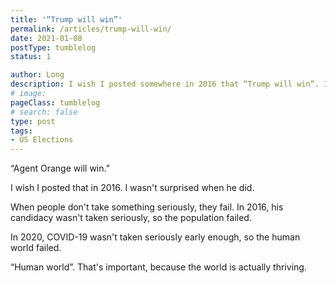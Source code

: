 ```yaml
---
title: '“Trump will win”'
permalink: /articles/trump-will-win/
date: 2021-01-08
postType: tumblelog
status: 1

author: Long
description: I wish I posted somewhere in 2016 that “Trump will win”. I wasn't surprised when he did.
# image:
pageClass: tumblelog
# search: false
type: post
tags:
- US Elections
---
```


“Agent Orange will win.”

I wish I posted that in 2016. I wasn't surprised when he did.

When people don't take something seriously, they fail. In 2016, his candidacy wasn't taken seriously, so the population failed.

In 2020, COVID-19 wasn't taken seriously early enough, so the human world failed.

“Human world”. That's important, because the world is actually thriving.
